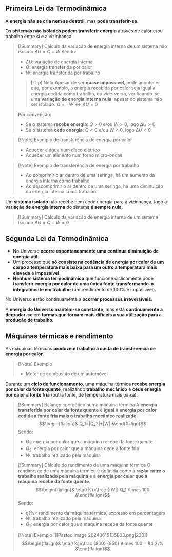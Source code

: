 ## Primeira Lei da Termodinâmica
A **energia não se cria nem se destrói**, mas **pode transferir-se**.

Os **sistemas não isolados podem transferir energia** através de calor e/ou trabalho entre si e a vizinhança.
>[!Summary] Cálculo da variação de energia interna de um sistema não isolado
>$\Delta U = Q + W$
>Sendo:
>- $\Delta U$: variação de energia interna
>- $Q$: energia transferida por calor
>- $W$: energia transferida por trabalho
>>[!Tip] Nota
>>Apesar de ser **quase impossível**, pode acontecer que, por exemplo, a energia recebida por calor seja igual à energia cedida como trabalho, ou vice-versa, verificando-se uma **variação de energia interna nula**, apesar do sistema não ser isolado.
>>$Q=-W \iff \Delta U = 0$
>
>Por convenção:
>- Se o sistema **recebe energia**: $Q>0$ e/ou $W>0$, logo $\Delta U>0$
>- Se o sistema **cede energia**: $Q<0$ e/ou $W<0$, logo $\Delta U<0$

>[!Note] Exemplo de transferência de energia por calor
>- Aquecer a água num disco elétrico
>- Aquecer um alimento num forno micro-ondas

>[!Note] Exemplo de transferência de energia por trabalho
>- Ao comprimir o ar dentro de uma seringa, há um aumento da energia interna como trabalho
>- Ao descomprimir o ar dentro de uma seringa, há uma diminuição da energia interna como trabalho
>

Um **sistema isolado** não recebe nem cede energia para a vizinhança, logo a **variação de energia interna** do sistema **é sempre nula**.
>[!Summary] Cálculo da variação de energia interna de um sistema isolado
>$\Delta U=Q+W=0$

## Segunda Lei da Termodinâmica
- No Universo **ocorre espontaneamente uma contínua diminuição de energia útil**.
- Um processo que **só consiste na cedência de energia por calor de um corpo a temperatura mais baixa para um outro a temperatura mais elevada** é **impossível**.
- **Nenhum sistema termodinâmico** que funcione ciclicamente pode **transferir energia por calor de uma única fonte** **transformando-o integralmente em trabalho** (um rendimento de 100% é impossível).

No Universo estão continuamente a **ocorrer processos irreversíveis**.

A **energia do Universo mantém-se constante**, mas está **continuamente a degradar-se** em **formas que tornam mais difíceis a sua utilização para a produção de trabalho**.
## Máquinas térmicas e rendimento
As máquinas térmicas **produzem trabalho à custa de transferência de energia por calor**.
>[!Note] Exemplo
>- Motor de combustão de um automóvel

Durante um **ciclo de funcionamento**, uma máquina térmica **recebe energia por calor da fonte quente**, realizando **trabalho mecânico** e **cede energia por calor à fonte fria** (outra fonte, de temperatura mais baixa).

> [!Summary] Balanço energético numa máquina térmica
> A **energia transferida por calor da fonte quente** é **igual** à **energia por calor cedida à fonte fria mais o trabalho mecânico realizado**.
> $$\begin{flalign}& Q_1=|Q_2|+|W| &\end{flalign}$$
> Sendo:
> - $Q_1$: energia por calor que a máquina recebe da fonte quente
> - $Q_2$: energia por calor que a máquina cede à fonte fria
> - $W$: trabalho realizado pela máquina

>[!Summary] Cálculo do rendimento de uma máquina térmica
>O rendimento de uma máquina térmica é definida como a **razão entre o trabalho realizado pela máquina** e a **energia por calor que a máquina recebe da fonte quente**.
>$$\begin{flalign}& \eta(\%)=\frac {|W|} Q_1 \times 100 &\end{flalign}$$
>Sendo:
> - $\eta(\%)$: rendimento da máquina térmica, expresso em percentagem
> - $W$: trabalho realizado pela máquina
> - $Q_1$: energia por calor que a máquina recebe da fonte quente

>[!Note] Exemplo
>![[Pasted image 20240615135803.png|230]]
>$$\begin{flalign}& \eta(\%)=\frac {800} {950} \times 100 = 84,2\% &\end{flalign}$$




